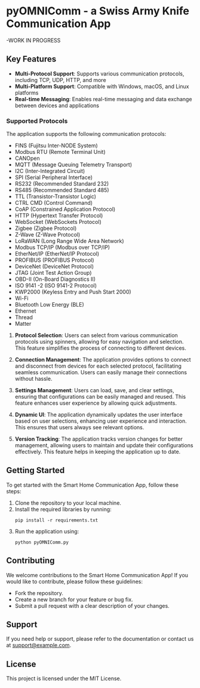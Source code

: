 # pyOMNIComm - a Swiss Army Knife Communication App
-WORK IN PROGRESS

## Key Features
- **Multi-Protocol Support**: Supports various communication protocols, including TCP, UDP, HTTP, and more
- **Multi-Platform Support**: Compatible with Windows, macOS, and Linux platforms
- **Real-time Messaging**: Enables real-time messaging and data exchange between devices and applications

### Supported Protocols
The application supports the following communication protocols:
- FINS (Fujitsu Inter-NODE System)
- Modbus RTU (Remote Terminal Unit)
- CANOpen   
- MQTT (Message Queuing Telemetry Transport)
- I2C (Inter-Integrated Circuit)
- SPI (Serial Peripheral Interface)
- RS232 (Recommended Standard 232)
- RS485 (Recommended Standard 485)
- TTL (Transistor-Transistor Logic)
- CTRL CMD (Control Command)
- CoAP (Constrained Application Protocol)
- HTTP (Hypertext Transfer Protocol)
- WebSocket (WebSockets Protocol)
- Zigbee (Zigbee Protocol)
- Z-Wave (Z-Wave Protocol)
- LoRaWAN (Long Range Wide Area Network)
- Modbus TCP/IP (Modbus over TCP/IP)
- EtherNet/IP (EtherNet/IP Protocol)
- PROFIBUS (PROFIBUS Protocol)
- DeviceNet (DeviceNet Protocol)
- JTAG (Joint Test Action Group)
- OBD-II (On-Board Diagnostics II)
- ISO 9141 -2 (ISO 9141-2 Protocol)
- KWP2000 (Keyless Entry and Push Start 2000)
- Wi-Fi  
- Bluetooth Low Energy (BLE)  
- Ethernet
- Thread    
- Matter    


1. **Protocol Selection**: Users can select from various communication protocols using spinners, allowing for easy navigation and selection. This feature simplifies the process of connecting to different devices.

2. **Connection Management**: The application provides options to connect and disconnect from devices for each selected protocol, facilitating seamless communication. Users can easily manage their connections without hassle.

3. **Settings Management**: Users can load, save, and clear settings, ensuring that configurations can be easily managed and reused. This feature enhances user experience by allowing quick adjustments.

4. **Dynamic UI**: The application dynamically updates the user interface based on user selections, enhancing user experience and interaction. This ensures that users always see relevant options.

5. **Version Tracking**: The application tracks version changes for better management, allowing users to maintain and update their configurations effectively. This feature helps in keeping the application up to date.

## Getting Started
To get started with the Smart Home Communication App, follow these steps:
1. Clone the repository to your local machine.
2. Install the required libraries by running:
   ```
   pip install -r requirements.txt
   ```
3. Run the application using:
   ```
   python pyOMNIComm.py
   ```

## Contributing
We welcome contributions to the Smart Home Communication App! If you would like to contribute, please follow these guidelines:
- Fork the repository.
- Create a new branch for your feature or bug fix.
- Submit a pull request with a clear description of your changes.

## Support
If you need help or support, please refer to the documentation or contact us at [support@example.com](mailto:support@example.com).

## License
This project is licensed under the MIT License.
